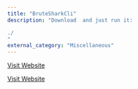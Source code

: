 ```yaml
---
title: "BruteSharkCli"
description: "Download  and just run it:

./
"
external_category: "Miscellaneous"
---
```

[Visit Website](https://github.com/odedshimon/BruteShark/releases/latest/download/)

[Visit Website](https://github.com/odedshimon/BruteShark/releases/latest/download/BruteSharkCli)

